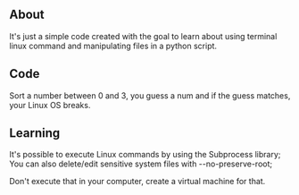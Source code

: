 <h2>About</h2>
It's just a simple code created with the goal to learn about using terminal linux command and manipulating files in a python script.

<h2>Code</h2>
Sort a number between 0 and 3, you guess a num and if the guess matches, your Linux OS breaks.

<h2>Learning</h2>
It's possible to execute Linux commands by using the Subprocess library;
You can also delete/edit sensitive system files with --no-preserve-root;

Don't execute that in your computer, create a virtual machine for that.
